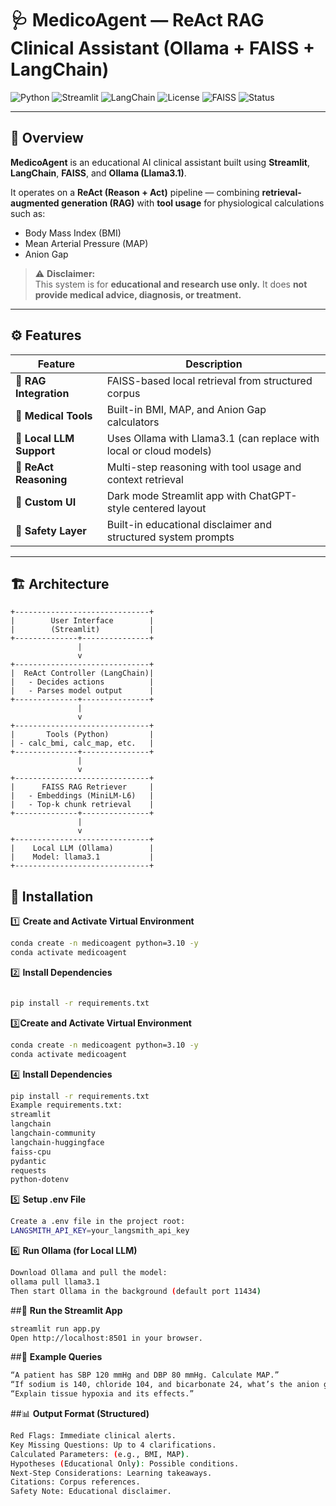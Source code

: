 # 🩺 MedicoAgent — ReAct RAG Clinical Assistant (Ollama + FAISS + LangChain)

![Python](https://img.shields.io/badge/Python-3.10+-blue?logo=python)
![Streamlit](https://img.shields.io/badge/Streamlit-App-red?logo=streamlit)
![LangChain](https://img.shields.io/badge/LangChain-Enabled-green?logo=chainlink)
![License](https://img.shields.io/badge/License-MIT-lightgrey)
![FAISS](https://img.shields.io/badge/FAISS-RAG_VectorDB-orange)
![Status](https://img.shields.io/badge/Status-Active-brightgreen)

---

## 🧠 Overview
**MedicoAgent** is an educational AI clinical assistant built using **Streamlit**, **LangChain**, **FAISS**, and **Ollama (Llama3.1)**.

It operates on a **ReAct (Reason + Act)** pipeline — combining **retrieval-augmented generation (RAG)** with **tool usage** for physiological calculations such as:
- Body Mass Index (BMI)
- Mean Arterial Pressure (MAP)
- Anion Gap

> ⚠️ **Disclaimer:**  
> This system is for **educational and research use only.** It does **not provide medical advice, diagnosis, or treatment.**

---

## ⚙️ Features

| Feature | Description |
|----------|--------------|
| 🧩 **RAG Integration** | FAISS-based local retrieval from structured corpus |
| 🧮 **Medical Tools** | Built-in BMI, MAP, and Anion Gap calculators |
| 🧠 **Local LLM Support** | Uses Ollama with Llama3.1 (can replace with local or cloud models) |
| 💬 **ReAct Reasoning** | Multi-step reasoning with tool usage and context retrieval |
| 🎨 **Custom UI** | Dark mode Streamlit app with ChatGPT-style centered layout |
| 🧾 **Safety Layer** | Built-in educational disclaimer and structured system prompts |

---

## 🏗️ Architecture

```text
+------------------------------+
|        User Interface        |
|        (Streamlit)           |
+--------------+---------------+
               |
               v
+------------------------------+
|  ReAct Controller (LangChain)|
|   - Decides actions          |
|   - Parses model output      |
+--------------+---------------+
               |
               v
+------------------------------+
|       Tools (Python)         |
| - calc_bmi, calc_map, etc.   |
+--------------+---------------+
               |
               v
+------------------------------+
|      FAISS RAG Retriever     |
|   - Embeddings (MiniLM-L6)   |
|   - Top-k chunk retrieval    |
+--------------+---------------+
               |
               v
+------------------------------+
|    Local LLM (Ollama)        |
|    Model: llama3.1           |
+------------------------------+
```

## 🧰 Installation
1️⃣ **Create and Activate Virtual Environment**
```bash 
conda create -n medicoagent python=3.10 -y
conda activate medicoagent
```
2️⃣ **Install Dependencies**
```bash

pip install -r requirements.txt

```
3️⃣**Create and Activate Virtual Environment**
```bash
conda create -n medicoagent python=3.10 -y
conda activate medicoagent
```
4️⃣  **Install Dependencies**
```bash
pip install -r requirements.txt
Example requirements.txt:
streamlit
langchain
langchain-community
langchain-huggingface
faiss-cpu
pydantic
requests
python-dotenv
```
5️⃣ **Setup .env File**
```bash
Create a .env file in the project root:
LANGSMITH_API_KEY=your_langsmith_api_key
```
6️⃣ **Run Ollama (for Local LLM)**
```bash
Download Ollama and pull the model:
ollama pull llama3.1
Then start Ollama in the background (default port 11434)
```
##🚀 **Run the Streamlit App**
```bash 
streamlit run app.py
Open http://localhost:8501 in your browser.
```

##🧪 **Example Queries**
```bash
“A patient has SBP 120 mmHg and DBP 80 mmHg. Calculate MAP.”
“If sodium is 140, chloride 104, and bicarbonate 24, what’s the anion gap?”
“Explain tissue hypoxia and its effects.”
```
##📊 **Output Format (Structured)**
```bash
Red Flags: Immediate clinical alerts.
Key Missing Questions: Up to 4 clarifications.
Calculated Parameters: (e.g., BMI, MAP).
Hypotheses (Educational Only): Possible conditions.
Next-Step Considerations: Learning takeaways.
Citations: Corpus references.
Safety Note: Educational disclaimer.
```


